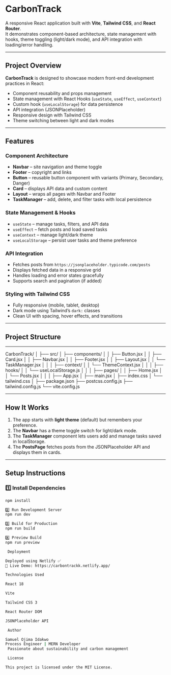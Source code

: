 #  CarbonTrack

A responsive React application built with **Vite**, **Tailwind CSS**, and **React Router**.  
It demonstrates component-based architecture, state management with hooks, theme toggling (light/dark mode), and API integration with loading/error handling.

---

## Project Overview

**CarbonTrack** is designed to showcase modern front-end development practices in React:
- Component reusability and props management
- State management with React Hooks (`useState`, `useEffect`, `useContext`)
- Custom hook (`useLocalStorage`) for data persistence
- API integration (JSONPlaceholder)
- Responsive design with Tailwind CSS
- Theme switching between light and dark modes

---

##  Features

###  Component Architecture
- **Navbar** – site navigation and theme toggle  
- **Footer** – copyright and links  
- **Button** – reusable button component with variants (Primary, Secondary, Danger)  
- **Card** – displays API data and custom content  
- **Layout** – wraps all pages with Navbar and Footer  
- **TaskManager** – add, delete, and filter tasks with local persistence  

###  State Management & Hooks
- `useState` – manage tasks, filters, and API data  
- `useEffect` – fetch posts and load saved tasks  
- `useContext` – manage light/dark theme  
- `useLocalStorage` – persist user tasks and theme preference  

###  API Integration
- Fetches posts from `https://jsonplaceholder.typicode.com/posts`
- Displays fetched data in a responsive grid
- Handles loading and error states gracefully
- Supports search and pagination (if added)

###  Styling with Tailwind CSS
- Fully responsive (mobile, tablet, desktop)
- Dark mode using Tailwind’s `dark:` classes
- Clean UI with spacing, hover effects, and transitions

---

## Project Structure
---
CarbonTrack/
│
├── src/
│ ├── components/
│ │ ├── Button.jsx
│ │ ├── Card.jsx
│ │ ├── Navbar.jsx
│ │ ├── Footer.jsx
│ │ ├── Layout.jsx
│ │ └── TaskManager.jsx
│ │
│ ├── context/
│ │ └── ThemeContext.jsx
│ │
│ ├── hooks/
│ │ └── useLocalStorage.js
│ │
│ ├── pages/
│ │ ├── Home.jsx
│ │ └── Posts.jsx
│ │
│ ├── App.jsx
│ ├── main.jsx
│ ├── index.css
│ └── tailwind.css
│
├── package.json
├── postcss.config.js
├── tailwind.config.js
└── vite.config.js

---

##  How It Works

1. The app starts with **light theme** (default) but remembers your preference.  
2. The **Navbar** has a theme toggle switch for light/dark mode.  
3. The **TaskManager** component lets users add and manage tasks saved in localStorage.  
4. The **PostsPage** fetches posts from the JSONPlaceholder API and displays them in cards.  

---

##  Setup Instructions

### 1️⃣ Install Dependencies
```bash
npm install

2️⃣ Run Development Server
npm run dev

3️⃣ Build for Production
npm run build

4️⃣ Preview Build
npm run preview

 Deployment

Deployed using Netlify ✅
🔗 Live Demo: https://carbontrackk.netlify.app/

Technologies Used

React 18

Vite

Tailwind CSS 3

React Router DOM

JSONPlaceholder API

 Author

Samuel Ojima Idakwo
Process Engineer | MERN Developer
 Passionate about sustainability and carbon management

 License

This project is licensed under the MIT License.
